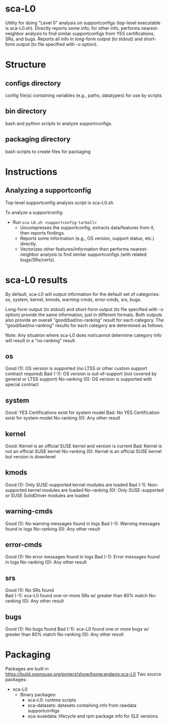 # sca-L0
Utility for doing "Level 0" analysis on supportconfigs (top-level executable is sca-L0.sh).  Directly reports some info; for other info, performs nearest-neighbor analysis to find similar supportconfigs from YES certifications, SRs, and bugs.  Reports all info in long-form output (to stdout) and short-form output (to file specified with -o option).

# Structure

## configs directory
config file(s) containing variables (e.g., paths, datatypes) for use by scripts

## bin directory
bash and python scripts to analyze supportconfigs.

## packaging directory
bash scripts to create files for packaging

# Instructions

## Analyzing a supportconfig
Top-level supportconfig analysis script is sca-L0.sh.

To analyze a supportconfig:
* Run `sca-L0.sh <supportconfig-tarball>`
  * Uncompresses the supportconfig, extracts data/features from it, then reports findings.
  * Reports some information (e.g., OS version, support status, etc.) directly.
  * Vectorizes other features/information then performs nearest-neighbor analysis to find similar supportconfigs (with related bugs/SRs/certs).

# sca-L0 results
By default, sca-L0 will output information for the default set of categories: os, system, kernel, kmods, warning-cmds, error-cmds, srs, bugs.

Long-form output (to stdout) and short-form output (to file specified with -o option) provide the same information, just in different formats.  Both outputs also provide an overall "good/bad/no-ranking" result for each category.  The "good/bad/no-ranking" results for each category are determined as follows.

Note: Any situation where sca-L0 does not/cannot determine category info will result in a "no-ranking" result. 

## os
Good (1):	OS version is supported (no LTSS or other custom support contract required)
Bad (-1):	OS version is out-of-support (not covered by general or LTSS support)
No-ranking (0):	OS version is supported with special contract

## system
Good:		YES Certifications exist for system model
Bad:		No YES Certification exist for system model
No-ranking (0):	Any other result

## kernel
Good:		Kernel is an official SUSE kernel and version is current
Bad:		Kernel is not an official SUSE kernel
No-ranking (0):	Kernel is an official SUSE kernel but version is downlevel

## kmods
Good (1):	Only SUSE-supported kernel modules are loaded
Bad (-1):	Non-supported kernel modules are loaded
No-ranking (0):	Only SUSE-supported or SUSE SolidDriver modules are loaded

## warning-cmds
Good (1):	No warning messages found in logs
Bad (-1):	Warning messages found in logs
No-ranking (0):	Any other result	

## error-cmds
Good (1):	No error messages found in logs
Bad (-1):	Error messages found in logs
No-ranking (0):	Any other result

## srs
Good (1):	No SRs found	
Bad (-1):	sca-L0 found one-or-more SRs w/ greater than 80% match 
No-ranking (0):	Any other result

## bugs
Good (1):	No bugs found
Bad (-1):	sca-L0 found one or more bugs w/ greater than 80% match
No-ranking (0):	Any other result

# Packaging
Packages are built in https://build.opensuse.org/project/show/home:andavis:sca-L0
Two source packages:
* sca-L0
  * Binary packages:
    * sca-L0: runtime scripts
    * sca-datasets: datasets containing info from rawdata supportconfigs
    * sca-susedata: lifecycle and rpm package info for SLE versions
